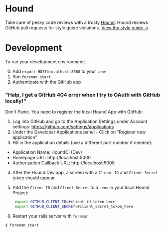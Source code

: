 # Hound

Take care of pesky code reviews with a trusty [Hound](http://houndci.com). Hound
reviews GitHub pull requests for style guide violations.
[View the style guide &rarr;](https://github.com/thoughtbot/guides)

# Development

To run your development environment:

0. Add `export HOST=localhost:3000` to your `.env`
1. Run `foreman start`
2. Authenticate with the GitHub app

### "Halp, I get a GitHub 404 error when I try to OAuth with GitHub locally!"

Don't Panic. You need to register the local Hound App with GitHub:

1. Log into GitHub and go to the Application Settings under Account settings:
   https://github.com/settings/applications
2. Under the Developer Applications panel - Click on "Register new application"
3. Fill in the application details (use a different port number if needed):
  * Application Name: HoundCI (Dev)
  * Homepage URL: http://localhost:5000
  * Authorization Callback URL: http://localhost:5000
4. After the Hound Dev app, a screen with a `Client ID` and `Client Secret`
   token should appear.
5. Add the `Client ID` and `Client Secret` to a `.env` in your local Hound
   Project:

   ```bash
    export GITHUB_CLIENT_ID=#client_id_token_here
    export GITHUB_CLIENT_SECRET=#client_secret_token_here
   ```

6. Restart your rails server with `foreman`

  ```bash
  $ foreman start
  ```
